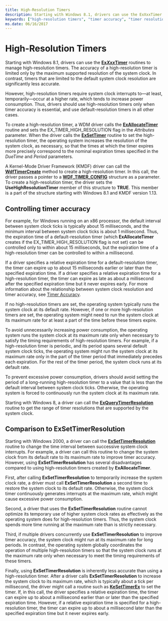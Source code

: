 ```yaml
---
title: High-Resolution Timers
description: Starting with Windows 8.1, drivers can use the ExXxxTimer routines to manage high-resolution timers.
keywords: ["high-resolution timers", "timer accuracy", "timer resolution", "system clock granularity", "EX_TIMER_HIGH_RESOLUTION", "ExXxxTimer routines", "ExQueryTimerResolution", "ExSetTimerResolution"]
ms.date: 06/16/2017
---
```


# High-Resolution Timers


Starting with Windows 8.1, drivers can use the [**Ex*Xxx*Timer**](exxxxtimer-routines-and-ex-timer-objects.md) routines to manage high-resolution timers. The accuracy of a high-resolution timer is limited only by the maximum supported resolution of the system clock. In contrast, timers that are limited to the default system clock resolution are significantly less accurate.

However, high-resolution timers require system clock interrupts to—at least, temporarily—occur at a higher rate, which tends to increase power consumption. Thus, drivers should use high-resolution timers only when timer accuracy is essential, and use default-resolution timers in all other cases.

To create a high-resolution timer, a WDM driver calls the [**ExAllocateTimer**](/windows-hardware/drivers/ddi/wdm/nf-wdm-exallocatetimer) routine and sets the EX\_TIMER\_HIGH\_RESOLUTION flag in the *Attributes* parameter. When the driver calls the [**ExSetTimer**](/windows-hardware/drivers/ddi/wdm/nf-wdm-exsettimer) routine to set the high-resolution timer, the operating system increases the resolution of the system clock, as necessary, so that the times at which the timer expires more precisely correspond to the nominal expiration times specified in the *DueTime* and *Period* parameters.

A Kernel-Mode Driver Framework (KMDF) driver can call the [**WdfTimerCreate**](/windows-hardware/drivers/ddi/wdftimer/nf-wdftimer-wdftimercreate) method to create a high-resolution timer. In this call, the driver passes a pointer to a [**WDF\_TIMER\_CONFIG**](/windows-hardware/drivers/ddi/wdftimer/ns-wdftimer-_wdf_timer_config) structure as a parameter. To create a high-resolution timer, the driver sets the **UseHighResolutionTimer** member of this structure to **TRUE**. This member is a part of the structure starting with Windows 8.1 and KMDF version 1.13.

## Controlling timer accuracy


For example, for Windows running on an x86 processor, the default interval between system clock ticks is typically about 15 milliseconds, and the minimum interval between system clock ticks is about 1 millisecond. Thus, the expiration time of a default-resolution timer (which **ExAllocateTimer** creates if the EX\_TIMER\_HIGH\_RESOLUTION flag is not set) can be controlled only to within about 15 milliseconds, but the expiration time of a high-resolution timer can be controlled to within a millisecond.

If a driver specifies a relative expiration time for a default-resolution timer, the timer can expire up to about 15 milliseconds earlier or later than the specified expiration time. If a driver specifies a relative expiration time for a high-resolution timer, the timer can expire as late as about a millisecond after the specified expiration time but it never expires early. For more information about the relationship between system clock resolution and timer accuracy, see [Timer Accuracy](timer-accuracy.md).

If no high-resolution timers are set, the operating system typically runs the system clock at its default rate. However, if one or more high-resolution timers are set, the operating system might need to run the system clock at its maximum rate for at least a part of the time before these timers expire.

To avoid unnecessarily increasing power consumption, the operating system runs the system clock at its maximum rate only when necessary to satisfy the timing requirements of high-resolution timers. For example, if a high-resolution timer is periodic, and its period spans several default system clock ticks, the operating system might run the system clock at its maximum rate only in the part of the timer period that immediately precedes each expiration. For the rest of the timer period, the system clock runs at its default rate.

To prevent excessive power consumption, drivers should avoid setting the period of a long-running high-resolution timer to a value that is less than the default interval between system clock ticks. Otherwise, the operating system is forced to continuously run the system clock at its maximum rate.

Starting with Windows 8, a driver can call the [**ExQueryTimerResolution**](/windows-hardware/drivers/ddi/wdm/nf-wdm-exquerytimerresolution) routine to get the range of timer resolutions that are supported by the system clock.

## Comparison to ExSetTimerResolution


Starting with Windows 2000, a driver can call the [**ExSetTimerResolution**](calling-exsettimerresolution-while-processing-a-power-irp.md) routine to change the time interval between successive system clock interrupts. For example, a driver can call this routine to change the system clock from its default rate to its maximum rate to improve timer accuracy. However, using **ExSetTimerResolution** has several disadvantages compared to using high-resolution timers created by **ExAllocateTimer**.

First, after calling **ExSetTimerResolution** to temporarily increase the system clock rate, a driver must call **ExSetTimerResolution** a second time to restore the system clock to its default rate. Otherwise, the system clock timer continuously generates interrupts at the maximum rate, which might cause excessive power consumption.

Second, a driver that uses the **ExSetTimerResolution** routine cannot optimize its temporary use of higher system clock rates as effectively as the operating system does for high-resolution timers. Thus, the system clock spends more time running at the maximum rate than is strictly necessary.

Third, if multiple drivers concurrently use **ExSetTimerResolution** to improve timer accuracy, the system clock might run at its maximum rate for long periods. In contrast, the operating system globally coordinates the operation of multiple high-resolution timers so that the system clock runs at the maximum rate only when necessary to meet the timing requirements of these timers.

Finally, using **ExSetTimerResolution** is inherently less accurate than using a high-resolution timer. After a driver calls **ExSetTimerResolution** to increase the system clock to its maximum rate, which is typically about a tick per millisecond, the driver might call a routine such as [**KeSetTimerEx**](/windows-hardware/drivers/ddi/wdm/nf-wdm-kesettimerex) to set the timer. If, in this call, the driver specifies a relative expiration time, the timer can expire up to about a millisecond earlier than or later than the specified expiration time. However, if a relative expiration time is specified for a high-resolution timer, the timer can expire up to about a millisecond later than the specified expiration time but it never expires early.

 

